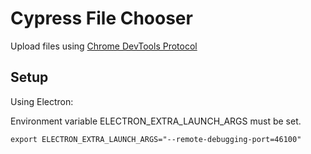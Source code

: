 # Cypress File Chooser

Upload files using [Chrome DevTools Protocol](https://chromedevtools.github.io/devtools-protocol/)

## Setup

Using Electron:

Environment variable ELECTRON_EXTRA_LAUNCH_ARGS must be set.

    export ELECTRON_EXTRA_LAUNCH_ARGS="--remote-debugging-port=46100"
